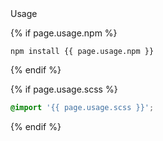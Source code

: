 
<div class="type" markdown="1">

<div class="flag">
  <span>Usage</span>
</div>

{% if page.usage.npm %}
```
npm install {{ page.usage.npm }}
```
{% endif %}

{% if page.usage.scss %}
```scss
@import '{{ page.usage.scss }}';
```
{% endif %}

</div>
